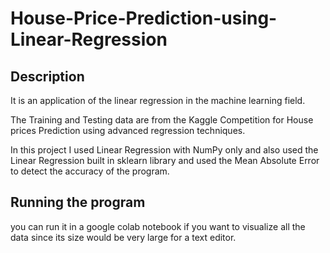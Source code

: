 # House-Price-Prediction-using-Linear-Regression

## Description
It is an application of the linear regression in the machine learning field.

The Training and Testing data are from the Kaggle Competition for House prices Prediction using advanced regression techniques.

In this project I used Linear Regression with NumPy only and also used the Linear Regression built in sklearn library and used the Mean Absolute Error to detect the accuracy of the program.

## Running the program
you can run it in a google colab notebook if you want to visualize all the data since its size would be very large for a text editor.


